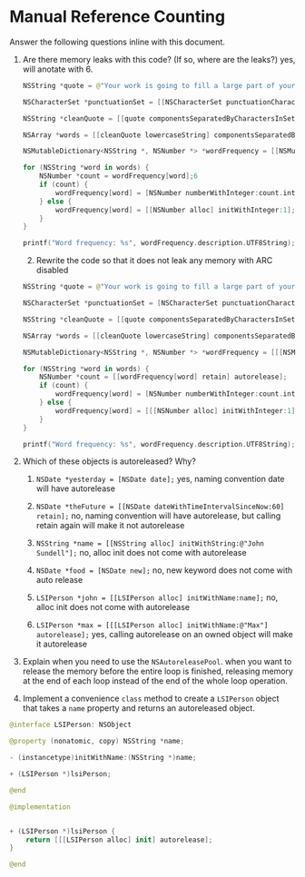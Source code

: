 # Manual Reference Counting

Answer the following questions inline with this document.

1. Are there memory leaks with this code? (If so, where are the leaks?)
yes, will anotate with 6.

	```swift
	NSString *quote = @"Your work is going to fill a large part of your life, and the only way to be truly satisfied is to do what you believe is great work. And the only way to do great work is to love what you do. If you haven't found it yet, keep looking. Don't settle. As with all matters of the heart, you'll know when you find it. - Steve Jobs";

	NSCharacterSet *punctuationSet = [[NSCharacterSet punctuationCharacterSet] retain]6;

	NSString *cleanQuote = [[quote componentsSeparatedByCharactersInSet:punctuationSet] componentsJoinedByString:@""];
    
	NSArray *words = [[cleanQuote lowercaseString] componentsSeparatedByString:@" "];

	NSMutableDictionary<NSString *, NSNumber *> *wordFrequency = [[NSMutableDictionary alloc] init];6

	for (NSString *word in words) {
		NSNumber *count = wordFrequency[word];6
		if (count) {
			wordFrequency[word] = [NSNumber numberWithInteger:count.integerValue + 1];
		} else {
			wordFrequency[word] = [[NSNumber alloc] initWithInteger:1];6
		}
	}

	printf("Word frequency: %s", wordFrequency.description.UTF8String);
	```

	2. Rewrite the code so that it does not leak any memory with ARC disabled
    ```swift
    NSString *quote = @"Your work is going to fill a large part of your life, and the only way to be truly satisfied is to do what you believe is great work. And the only way to do great work is to love what you do. If you haven't found it yet, keep looking. Don't settle. As with all matters of the heart, you'll know when you find it. - Steve Jobs";

    NSCharacterSet *punctuationSet = [NSCharacterSet punctuationCharacterSet];

    NSString *cleanQuote = [[quote componentsSeparatedByCharactersInSet:punctuationSet] componentsJoinedByString:@""];
    
    NSArray *words = [[cleanQuote lowercaseString] componentsSeparatedByString:@" "];

    NSMutableDictionary<NSString *, NSNumber *> *wordFrequency = [[[NSMutableDictionary alloc] init] autorelease];

    for (NSString *word in words) {
        NSNumber *count = [[wordFrequency[word] retain] autorelease];
        if (count) {
            wordFrequency[word] = [NSNumber numberWithInteger:count.integerValue + 1];
        } else {
            wordFrequency[word] = [[[NSNumber alloc] initWithInteger:1] autorelease];
        }
    }

    printf("Word frequency: %s", wordFrequency.description.UTF8String);
    ```
    
2. Which of these objects is autoreleased?  Why?

	1. `NSDate *yesterday = [NSDate date];`
    yes, naming convention date will have autorelease
	
	2. `NSDate *theFuture = [[NSDate dateWithTimeIntervalSinceNow:60] retain];`
    no, naming convention will have autorelease, but calling retain again will make it not autorelease
	
	3. `NSString *name = [[NSString alloc] initWithString:@"John Sundell"];`
    no, alloc init does not come with autorelease
	
	4. `NSDate *food = [NSDate new];`
    no, new keyword does not come with auto release
	
	5. `LSIPerson *john = [[LSIPerson alloc] initWithName:name];`
    no, alloc init does not come with autorelease
	
	6. `LSIPerson *max = [[[LSIPerson alloc] initWithName:@"Max"] autorelease];`
    yes, calling autorelease on an owned object will make it autorelease

3. Explain when you need to use the `NSAutoreleasePool`.
when you want to release the memory before the entire loop is finished, releasing memory at the end of each loop instead of the end of the whole loop operation. 


4. Implement a convenience `class` method to create a `LSIPerson` object that takes a `name` property and returns an autoreleased object.

```swift
@interface LSIPerson: NSObject

@property (nonatomic, copy) NSString *name;

- (instancetype)initWithName:(NSString *)name;

+ (LSIPerson *)lsiPerson;

@end

@implementation


+ (LSIPerson *)lsiPerson {
    return [[[LSIPerson alloc] init] autorelease];
}

@end
```
